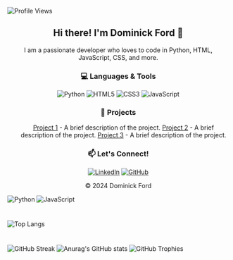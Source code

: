 
![Profile Views](https://komarev.com/ghpvc/?username=domlf&color=blueviolet)


<!-- Introduction -->
<h2 align="center">Hi there! I'm Dominick Ford 👋</h2>
<p align="center">
  I am a passionate developer who loves to code in Python, HTML, JavaScript, CSS, and more.
</p>



<!-- Programming Languages -->
<h3 align="center">💻 Languages & Tools</h3>
<p align="center">
  <img src="https://img.shields.io/badge/Python-3776AB?style=for-the-badge&logo=python&logoColor=white" alt="Python" />
  <img src="https://img.shields.io/badge/HTML5-E34F26?style=for-the-badge&logo=html5&logoColor=white" alt="HTML5" />
  <img src="https://img.shields.io/badge/CSS3-1572B6?style=for-the-badge&logo=css3&logoColor=white" alt="CSS3" />
  <img src="https://img.shields.io/badge/JavaScript-F7DF1E?style=for-the-badge&logo=javascript&logoColor=black" alt="JavaScript" />
  <!-- Add more badges as needed -->
</p>


<!-- Projects Section -->
<h3 align="center">🔧 Projects</h3>
<ul align="center">
  <a href="https://github.com/your-username/project-1">Project 1</a> - A brief description of the project.
  <a href="https://github.com/your-username/project-2">Project 2</a> - A brief description of the project.
  <a href="https://github.com/your-username/project-3">Project 3</a> - A brief description of the project.
</ul>



<!-- Contact -->
<h3 align="center">📫 Let's Connect!</h3>
<p align="center">
  <a href="https://www.linkedin.com/in/your-profile"><img src="https://img.shields.io/badge/LinkedIn-0077B5?style=for-the-badge&logo=linkedin&logoColor=white" alt="LinkedIn"></a>
  <a href="https://github.com/your-username"><img src="https://img.shields.io/badge/GitHub-181717?style=for-the-badge&logo=github&logoColor=white" alt="GitHub"></a>
  <!-- Add more social links as needed -->
</p>



<!-- Footer -->
<p align="center">© 2024 Dominick Ford</p>





![Python](https://img.shields.io/badge/-Python-333?style=flat&logo=python)
![JavaScript](https://img.shields.io/badge/-JavaScript-333?style=flat&logo=javascript)







#

![Top Langs](https://github-readme-stats.vercel.app/api/top-langs/?username=domlf&layout=compact)

#
![GitHub Streak](https://streak-stats.demolab.com/?user=domlf&theme=radical)
![Anurag's GitHub stats](https://github-readme-stats.vercel.app/api?username=domlf&show_icons=true&bg_color=00000000)
![GitHub Trophies](https://github-profile-trophy.vercel.app/?username=domlf&theme=dracula)
